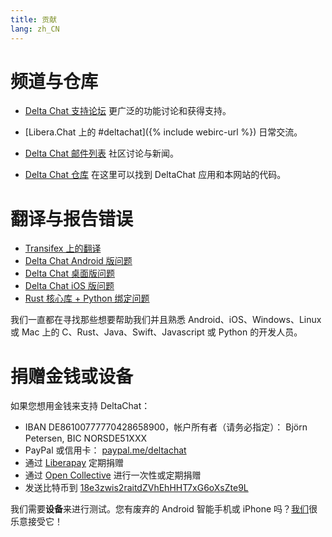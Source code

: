 ```yaml
---
title: 贡献
lang: zh_CN
---
```


# 频道与仓库

- [Delta Chat 支持论坛](https://support.delta.chat) 更广泛的功能讨论和获得支持。

- [Libera.Chat 上的 #deltachat]({% include webirc-url %}) 日常交流。

- [Delta Chat 邮件列表](https://lists.codespeak.net/postorius/lists/delta.codespeak.net/) 社区讨论与新闻。

- [Delta Chat 仓库](https://github.com/deltachat/) 在这里可以找到 DeltaChat 应用和本网站的代码。

# 翻译与报告错误

- [Transifex 上的翻译](https://www.transifex.com/delta-chat/public/)
- [Delta Chat Android 版问题](https://github.com/deltachat/deltachat-android/issues)
- [Delta Chat 桌面版问题](https://github.com/deltachat/deltachat-desktop/issues)
- [Delta Chat iOS 版问题](https://github.com/deltachat/deltachat-ios/issues)
- [Rust 核心库 + Python 绑定问题](https://github.com/deltachat/deltachat-core-rust/issues)

我们一直都在寻找那些想要帮助我们并且熟悉
Android、iOS、Windows、Linux 或 Mac 上的 C、Rust、Java、Swift、Javascript 或 Python 的开发人员。


# 捐赠金钱或设备

如果您想用金钱来支持 DeltaChat：

- IBAN DE86100777770428658900，帐户所有者（请务必指定）： Björn Petersen, BIC NORSDE51XXX
- PayPal 或信用卡： [paypal.me/deltachat](https://paypal.me/deltachat/20)
- 通过 [Liberapay](https://liberapay.com/delta.chat/) 定期捐赠
- 通过 [Open Collective](https://opencollective.com/delta-chat/donate) 进行一次性或定期捐赠
- 发送比特币到 [18e3zwis2raitdZVhEhHHT7xG6oXsZte9L](bitcoin:18e3zwis2raitdZVhEhHHT7xG6oXsZte9L)

我们需要**设备**来进行测试。您有废弃的 Android 智能手机或 iPhone 吗？[我们](imprint)很乐意接受它！
